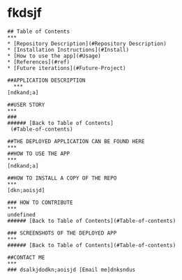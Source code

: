 # fkdsjf
    
    
    ## Table of Contents
    ***
    * [Repository Description](#Repository Description)
    * [Installation Instructions](#Install)
    * [How to use the app](#Usage)
    * [References](#ref)
    * [Future iterations](#Future-Project)
    
    ##APPLICATION DESCRIPTION
      ***
    [ndkand;a]   
       
    ##USER STORY
    ***
    ###
    ###### [Back to Table of Contents]
     (#Table-of-contents)

    ##THE DEPLOYED APPLICATION CAN BE FOUND HERE
    ***
    ##HOW TO USE THE APP
    ***
    [ndkand;a] 

    ##HOW TO INSTALL A COPY OF THE REPO
    ***
    [dkn;aoisjd]

    ### HOW TO CONTRIBUTE
    ***
    undefined
    ###### [Back to Table of Contents](#Table-of-contents)

    ### SCREENSHOTS OF THE DEPLOYED APP
    ***
    ###### [Back to Table of Contents](#Table-of-contents)

    ##CONTACT ME
    ***
    ### dsalkjdodkn;aoisjd [Email me]dnksndus